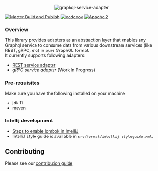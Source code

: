 <div align="center">

  ![graphql-service-adapter](./graphql_service_adapters.png)

</div>

[![ Master Build and Publish](https://github.com/graph-quilt/graphql-service-adapters/actions/workflows/master.yml/badge.svg?branch=master&event=push)](https://github.com/graph-quilt/graphql-service-adapters/actions/workflows/master.yml)
[![codecov](https://codecov.io/gh/graph-quilt/graphql-service-adapters/branch/master/graph/badge.svg?token=G392PV1BAI)](https://codecov.io/gh/graph-quilt/graphql-service-adapters) 
[![Apache 2](http://img.shields.io/badge/license-Apache%202-brightgreen.svg)](http://www.apache.org/licenses/LICENSE-2.0) <br/>


### Overview
This library provides adapters as an abstraction layer that enables any Graphql service to consume data from various downstream services (like REST, gRPC, etc) in 
pure GraphQL format.  
It currently supports following adapters: 
* [REST service adapter](mkdocs/docs/rest-adapter.md)
* *gRPC service adapter* (Work In Progress) 


### Pre-requisites

Make sure you have the following installed on your machine

* jdk 11
* maven

### Intellij development

* [Steps to enable lombok in IntelliJ](https://www.baeldung.com/lombok-ide)
* IntelliJ style guide is available in `src/format/intellij-styleguide.xml`. 

## Contributing

Please see our [contribution guide](.github/CONTRIBUTING.md)
